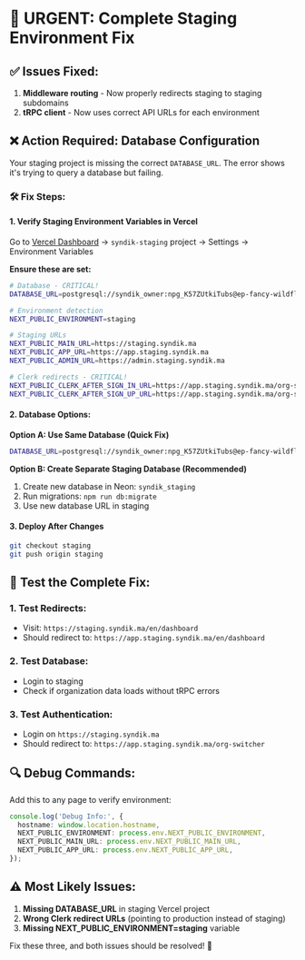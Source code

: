 # 🚨 URGENT: Complete Staging Environment Fix

## ✅ **Issues Fixed:**

1. **Middleware routing** - Now properly redirects staging to staging subdomains
2. **tRPC client** - Now uses correct API URLs for each environment

## ❌ **Action Required: Database Configuration**

Your staging project is missing the correct `DATABASE_URL`. The error shows it's trying to query a database but failing.

### **🛠️ Fix Steps:**

#### **1. Verify Staging Environment Variables in Vercel**

Go to [Vercel Dashboard](https://vercel.com/dashboard) → `syndik-staging` project → Settings → Environment Variables

**Ensure these are set:**

```bash
# Database - CRITICAL!
DATABASE_URL=postgresql://syndik_owner:npg_K57ZUtkiTubs@ep-fancy-wildflower-a2pt3gje-pooler.eu-central-1.aws.neon.tech/syndik?sslmode=require

# Environment detection
NEXT_PUBLIC_ENVIRONMENT=staging

# Staging URLs
NEXT_PUBLIC_MAIN_URL=https://staging.syndik.ma
NEXT_PUBLIC_APP_URL=https://app.staging.syndik.ma
NEXT_PUBLIC_ADMIN_URL=https://admin.staging.syndik.ma

# Clerk redirects - CRITICAL!
NEXT_PUBLIC_CLERK_AFTER_SIGN_IN_URL=https://app.staging.syndik.ma/org-switcher
NEXT_PUBLIC_CLERK_AFTER_SIGN_UP_URL=https://app.staging.syndik.ma/org-switcher
```

#### **2. Database Options:**

**Option A: Use Same Database (Quick Fix)**

```bash
DATABASE_URL=postgresql://syndik_owner:npg_K57ZUtkiTubs@ep-fancy-wildflower-a2pt3gje-pooler.eu-central-1.aws.neon.tech/syndik?sslmode=require
```

**Option B: Create Separate Staging Database (Recommended)**

1. Create new database in Neon: `syndik_staging`
2. Run migrations: `npm run db:migrate`
3. Use new database URL in staging

#### **3. Deploy After Changes**

```bash
git checkout staging
git push origin staging
```

## 🧪 **Test the Complete Fix:**

### **1. Test Redirects:**

- Visit: `https://staging.syndik.ma/en/dashboard`
- Should redirect to: `https://app.staging.syndik.ma/en/dashboard`

### **2. Test Database:**

- Login to staging
- Check if organization data loads without tRPC errors

### **3. Test Authentication:**

- Login on `https://staging.syndik.ma`
- Should redirect to: `https://app.staging.syndik.ma/org-switcher`

## 🔍 **Debug Commands:**

Add this to any page to verify environment:

```typescript
console.log('Debug Info:', {
  hostname: window.location.hostname,
  NEXT_PUBLIC_ENVIRONMENT: process.env.NEXT_PUBLIC_ENVIRONMENT,
  NEXT_PUBLIC_MAIN_URL: process.env.NEXT_PUBLIC_MAIN_URL,
  NEXT_PUBLIC_APP_URL: process.env.NEXT_PUBLIC_APP_URL,
});
```

## ⚠️ **Most Likely Issues:**

1. **Missing DATABASE_URL** in staging Vercel project
2. **Wrong Clerk redirect URLs** (pointing to production instead of staging)
3. **Missing NEXT_PUBLIC_ENVIRONMENT=staging** variable

Fix these three, and both issues should be resolved! 🚀
